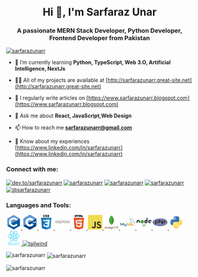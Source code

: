 <h1 align="center">Hi 👋, I'm Sarfaraz Unar</h1>
<h3 align="center">A passionate MERN Stack Developer, Python Developer, Frontend Developer from Pakistan</h3>

<p align="left"> <a href="https://github.com/ryo-ma/github-profile-trophy"><img src="https://github-profile-trophy.vercel.app/?username=sarfarazunarr" alt="sarfarazunarr" /></a> </p>

- 🌱 I’m currently learning **Python, TypeScript, Web 3.O, Artificial Intelligence, NextJs**

- 👨‍💻 All of my projects are available at [http://sarfarazunarr.great-site.net](http://sarfarazunarr.great-site.net)

- 📝 I regularly write articles on [https://www.sarfarazunarr.blogspot.com](https://www.sarfarazunarr.blogspot.com)

- 💬 Ask me about **React, JavaScript,Web Design**

- 📫 How to reach me **sarfarazunarr@gmail.com**

- 📄 Know about my experiences [https://www.linkedin.com/in/sarfarazunarr](https://www.linkedin.com/in/sarfarazunarr)

<h3 align="left">Connect with me:</h3>
<p align="left">
<a href="https://dev.to/dev.to/sarfarazunarr" target="blank"><img align="center" src="https://raw.githubusercontent.com/rahuldkjain/github-profile-readme-generator/master/src/images/icons/Social/devto.svg" alt="dev.to/sarfarazunarr" height="30" width="40" /></a>
<a href="https://linkedin.com/in/sarfarazunarr" target="blank"><img align="center" src="https://raw.githubusercontent.com/rahuldkjain/github-profile-readme-generator/master/src/images/icons/Social/linked-in-alt.svg" alt="sarfarazunarr" height="30" width="40" /></a>
<a href="https://fb.com/sarfarazunarr" target="blank"><img align="center" src="https://raw.githubusercontent.com/rahuldkjain/github-profile-readme-generator/master/src/images/icons/Social/facebook.svg" alt="sarfarazunarr" height="30" width="40" /></a>
<a href="https://instagram.com/sarfarazunarr" target="blank"><img align="center" src="https://raw.githubusercontent.com/rahuldkjain/github-profile-readme-generator/master/src/images/icons/Social/instagram.svg" alt="sarfarazunarr" height="30" width="40" /></a>
<a href="https://www.youtube.com/c/@sarfarazunarr" target="blank"><img align="center" src="https://raw.githubusercontent.com/rahuldkjain/github-profile-readme-generator/master/src/images/icons/Social/youtube.svg" alt="@sarfarazunarr" height="30" width="40" /></a>
</p>

<h3 align="left">Languages and Tools:</h3>
<p align="left"> <a href="https://www.cprogramming.com/" target="_blank" rel="noreferrer"> <img src="https://raw.githubusercontent.com/devicons/devicon/master/icons/c/c-original.svg" alt="c" width="40" height="40"/> </a> <a href="https://www.w3schools.com/cpp/" target="_blank" rel="noreferrer"> <img src="https://raw.githubusercontent.com/devicons/devicon/master/icons/cplusplus/cplusplus-original.svg" alt="cplusplus" width="40" height="40"/> </a> <a href="https://www.w3schools.com/css/" target="_blank" rel="noreferrer"> <img src="https://raw.githubusercontent.com/devicons/devicon/master/icons/css3/css3-original-wordmark.svg" alt="css3" width="40" height="40"/> </a> <a href="https://expressjs.com" target="_blank" rel="noreferrer"> <img src="https://raw.githubusercontent.com/devicons/devicon/master/icons/express/express-original-wordmark.svg" alt="express" width="40" height="40"/> </a> <a href="https://www.w3.org/html/" target="_blank" rel="noreferrer"> <img src="https://raw.githubusercontent.com/devicons/devicon/master/icons/html5/html5-original-wordmark.svg" alt="html5" width="40" height="40"/> </a> <a href="https://developer.mozilla.org/en-US/docs/Web/JavaScript" target="_blank" rel="noreferrer"> <img src="https://raw.githubusercontent.com/devicons/devicon/master/icons/javascript/javascript-original.svg" alt="javascript" width="40" height="40"/> </a> <a href="https://www.mongodb.com/" target="_blank" rel="noreferrer"> <img src="https://raw.githubusercontent.com/devicons/devicon/master/icons/mongodb/mongodb-original-wordmark.svg" alt="mongodb" width="40" height="40"/> </a> <a href="https://www.mysql.com/" target="_blank" rel="noreferrer"> <img src="https://raw.githubusercontent.com/devicons/devicon/master/icons/mysql/mysql-original-wordmark.svg" alt="mysql" width="40" height="40"/> </a> <a href="https://nodejs.org" target="_blank" rel="noreferrer"> <img src="https://raw.githubusercontent.com/devicons/devicon/master/icons/nodejs/nodejs-original-wordmark.svg" alt="nodejs" width="40" height="40"/> </a> <a href="https://www.php.net" target="_blank" rel="noreferrer"> <img src="https://raw.githubusercontent.com/devicons/devicon/master/icons/php/php-original.svg" alt="php" width="40" height="40"/> </a> <a href="https://www.python.org" target="_blank" rel="noreferrer"> <img src="https://raw.githubusercontent.com/devicons/devicon/master/icons/python/python-original.svg" alt="python" width="40" height="40"/> </a> <a href="https://reactjs.org/" target="_blank" rel="noreferrer"> <img src="https://raw.githubusercontent.com/devicons/devicon/master/icons/react/react-original-wordmark.svg" alt="react" width="40" height="40"/> </a> <a href="https://tailwindcss.com/" target="_blank" rel="noreferrer"> <img src="https://www.vectorlogo.zone/logos/tailwindcss/tailwindcss-icon.svg" alt="tailwind" width="40" height="40"/> </a> </p>

<p><img align="left" src="https://github-readme-stats.vercel.app/api/top-langs?username=sarfarazunarr&show_icons=true&locale=en&layout=compact" alt="sarfarazunarr" /></p>

<p>&nbsp;<img align="center" src="https://github-readme-stats.vercel.app/api?username=sarfarazunarr&show_icons=true&locale=en" alt="sarfarazunarr" /></p>

<p><img align="center" src="https://github-readme-streak-stats.herokuapp.com/?user=sarfarazunarr&" alt="sarfarazunarr" /></p>
